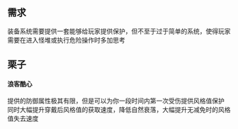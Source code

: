 ## 需求
装备系统需要提供一套能够给玩家提供保护，但不至于过于简单的系统，使得玩家需要在进入怪堆或执行危险操作时多加思考

## 栗子
#### 浪客酷心
提供的防御属性极其有限，但是可以为你一段时间内第一次受伤提供风格值保护
同时大幅提升穿戴后风格值的获取速度，降低自然衰落，大幅提升无减免时的风格值失去速度

